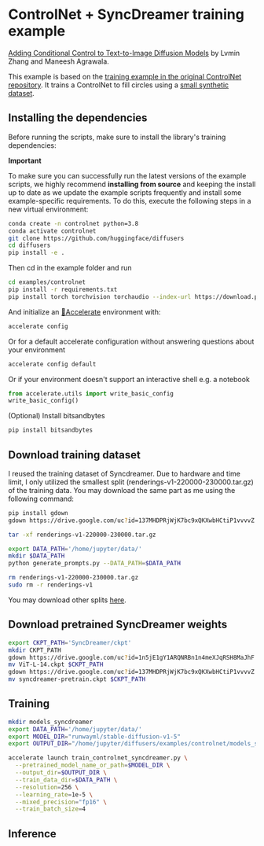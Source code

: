 # ControlNet + SyncDreamer training example

[Adding Conditional Control to Text-to-Image Diffusion Models](https://arxiv.org/abs/2302.05543) by Lvmin Zhang and Maneesh Agrawala.

This example is based on the [training example in the original ControlNet repository](https://github.com/lllyasviel/ControlNet/blob/main/docs/train.md). It trains a ControlNet to fill circles using a [small synthetic dataset](https://huggingface.co/datasets/fusing/fill50k).

## Installing the dependencies

Before running the scripts, make sure to install the library's training dependencies:

**Important**

To make sure you can successfully run the latest versions of the example scripts, we highly recommend **installing from source** and keeping the install up to date as we update the example scripts frequently and install some example-specific requirements. To do this, execute the following steps in a new virtual environment:

```bash
conda create -n controlnet python=3.8
conda activate controlnet
git clone https://github.com/huggingface/diffusers
cd diffusers
pip install -e .
```

Then cd in the example folder and run

```bash
cd examples/controlnet
pip install -r requirements.txt
pip install torch torchvision torchaudio --index-url https://download.pytorch.org/whl/cu113
```

And initialize an [🤗Accelerate](https://github.com/huggingface/accelerate/) environment with:

```bash
accelerate config
```

Or for a default accelerate configuration without answering questions about your environment

```bash
accelerate config default
```

Or if your environment doesn't support an interactive shell e.g. a notebook

```python
from accelerate.utils import write_basic_config
write_basic_config()
```

(Optional) Install bitsandbytes

```bash
pip install bitsandbytes
```

## Download training dataset

I reused the training dataset of Syncdreamer. Due to hardware and time limit, I only utilized the smallest split (renderings-v1-220000-230000.tar.gz) of the training data. You may download the same part as me using the following command:

```bash
pip install gdown
gdown https://drive.google.com/uc?id=137MHDPRjWjK7bc9xQKXwbHCtiP1vvvvZ

tar -xf renderings-v1-220000-230000.tar.gz

export DATA_PATH='/home/jupyter/data/'
mkdir $DATA_PATH
python generate_prompts.py --DATA_PATH=$DATA_PATH

rm renderings-v1-220000-230000.tar.gz
sudo rm -r renderings-v1
```

You may download other splits [here](https://connecthkuhk-my.sharepoint.com/personal/yuanly_connect_hku_hk/_layouts/15/onedrive.aspx?id=%2Fpersonal%2Fyuanly%5Fconnect%5Fhku%5Fhk%2FDocuments%2FSyncDreamerData&ga=1).

## Download pretrained SyncDreamer weights

```bash
export CKPT_PATH='SyncDreamer/ckpt'
mkdir CKPT_PATH
gdown https://drive.google.com/uc?id=1n5jE1gY1ARQNRBn1n4meXJqRSH8MaJhF
mv ViT-L-14.ckpt $CKPT_PATH
gdown https://drive.google.com/uc?id=137MHDPRjWjK7bc9xQKXwbHCtiP1vvvvZ
mv syncdreamer-pretrain.ckpt $CKPT_PATH
```

## Training

```bash
mkdir models_syncdreamer
export DATA_PATH='/home/jupyter/data/'
export MODEL_DIR="runwayml/stable-diffusion-v1-5"
export OUTPUT_DIR="/home/jupyter/diffusers/examples/controlnet/models_syncdreamer"

accelerate launch train_controlnet_syncdreamer.py \
  --pretrained_model_name_or_path=$MODEL_DIR \
  --output_dir=$OUTPUT_DIR \
  --train_data_dir=$DATA_PATH \
  --resolution=256 \
  --learning_rate=1e-5 \
  --mixed_precision="fp16" \
  --train_batch_size=4
```

## Inference